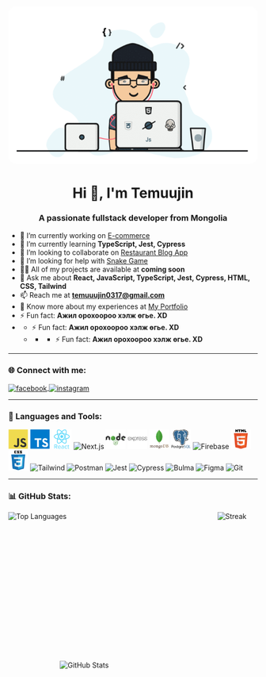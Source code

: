 <img src="https://raw.githubusercontent.com/imakshath/imakshath/master/1%20IRGHmiGsa16stedQvIaZfw.gif" width="1000" alt="coding" style="border-radius: 15px"/>

<h1 align="center">Hi 👋, I'm Temuujin</h1>
<h3 align="center">A passionate fullstack developer from Mongolia</h3>

- 🔭 I’m currently working on [E-commerce](https://e-commerceee-web.vercel.app)
- 🌱 I’m currently learning **TypeScript, Jest, Cypress**
- 👯 I’m looking to collaborate on [Restaurant Blog App](https://amidos.vercel.app)
- 🤝 I’m looking for help with [Snake Game](https://tommys-snake.vercel.app)
- 👨‍💻 All of my projects are available at **coming soon**
- 💬 Ask me about **React, JavaScript, TypeScript, Jest, Cypress, HTML, CSS, Tailwind**
- 📫 Reach me at **temuuujin0317@gmail.com**
- 📄 Know more about my experiences at [My Portfolio](https://sagar-portfolio-gamma-fawn.vercel.app)
- ⚡ Fun fact: **Ажил орохоороо хэлж өгье. XD**
- - ⚡ Fun fact: **Ажил орохоороо хэлж өгье. XD**
  - - - ⚡ Fun fact: **Ажил орохоороо хэлж өгье. XD**



---

### 🌐 Connect with me:
<p align="left">
  <a href="https://www.facebook.com/profile.php?id=100042096495242" target="blank">
    <img align="center" src="https://raw.githubusercontent.com/rahuldkjain/github-profile-readme-generator/master/src/images/icons/Social/facebook.svg" alt="facebook" height="30" width="40" />
  </a>
  <a href="https://instagram.com/temuuzhin_nn" target="blank">
    <img align="center" src="https://raw.githubusercontent.com/rahuldkjain/github-profile-readme-generator/master/src/images/icons/Social/instagram.svg" alt="instagram" height="30" width="40" />
  </a>
</p>

---

### 🧰 Languages and Tools:

<p align="left">
  <img src="https://raw.githubusercontent.com/devicons/devicon/master/icons/javascript/javascript-original.svg" alt="JavaScript" width="40" height="40"/>
  <img src="https://raw.githubusercontent.com/devicons/devicon/master/icons/typescript/typescript-original.svg" alt="TypeScript" width="40" height="40"/>
  <img src="https://raw.githubusercontent.com/devicons/devicon/master/icons/react/react-original-wordmark.svg" alt="React" width="40" height="40"/>
  <img src="https://cdn.worldvectorlogo.com/logos/nextjs-2.svg" alt="Next.js" width="40" height="40"/>
  <img src="https://raw.githubusercontent.com/devicons/devicon/master/icons/nodejs/nodejs-original-wordmark.svg" alt="Node.js" width="40" height="40"/>
  <img src="https://raw.githubusercontent.com/devicons/devicon/master/icons/express/express-original-wordmark.svg" alt="Express" width="40" height="40"/>
  <img src="https://raw.githubusercontent.com/devicons/devicon/master/icons/mongodb/mongodb-original-wordmark.svg" alt="MongoDB" width="40" height="40"/>
  <img src="https://raw.githubusercontent.com/devicons/devicon/master/icons/postgresql/postgresql-original-wordmark.svg" alt="PostgreSQL" width="40" height="40"/>
  <img src="https://www.vectorlogo.zone/logos/firebase/firebase-icon.svg" alt="Firebase" width="40" height="40"/>
  <img src="https://raw.githubusercontent.com/devicons/devicon/master/icons/html5/html5-original-wordmark.svg" alt="HTML" width="40" height="40"/>
  <img src="https://raw.githubusercontent.com/devicons/devicon/master/icons/css3/css3-original-wordmark.svg" alt="CSS" width="40" height="40"/>
  <img src="https://www.vectorlogo.zone/logos/tailwindcss/tailwindcss-icon.svg" alt="Tailwind" width="40" height="40"/>
  <img src="https://www.vectorlogo.zone/logos/getpostman/getpostman-icon.svg" alt="Postman" width="40" height="40"/>
  <img src="https://www.vectorlogo.zone/logos/jestjsio/jestjsio-icon.svg" alt="Jest" width="40" height="40"/>
  <img src="https://raw.githubusercontent.com/simple-icons/simple-icons/develop/icons/cypress.svg" alt="Cypress" width="40" height="40"/>
  <img src="https://raw.githubusercontent.com/gilbarbara/logos/main/logos/bulma.svg" alt="Bulma" width="40" height="40"/>
  <img src="https://www.vectorlogo.zone/logos/figma/figma-icon.svg" alt="Figma" width="40" height="40"/>
  <img src="https://www.vectorlogo.zone/logos/git-scm/git-scm-icon.svg" alt="Git" width="40" height="40"/>
</p>

---

### 📊 GitHub Stats:

<p>
  <img align="left" src="https://github-readme-stats.vercel.app/api/top-langs?username=Tommy9901&show_icons=true&locale=en&layout=compact" width="400" height="300" alt="Top Languages" />
</p>

<p>
  <img align="right" src="https://github-readme-stats.vercel.app/api?username=Tommy9901&show_icons=true&locale=en" width="400" height="300" alt="GitHub Stats" />
</p>

<p align="center">
  <img src="https://github-readme-streak-stats.herokuapp.com/?user=Tommy9901" alt="Streak" width="1000" />
</p>
